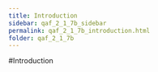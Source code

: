 ```yaml
---
title: Introduction
sidebar: qaf_2_1_7b_sidebar
permalink: qaf_2_1_7b_introduction.html
folder: qaf_2_1_7b
---
```

#Introduction